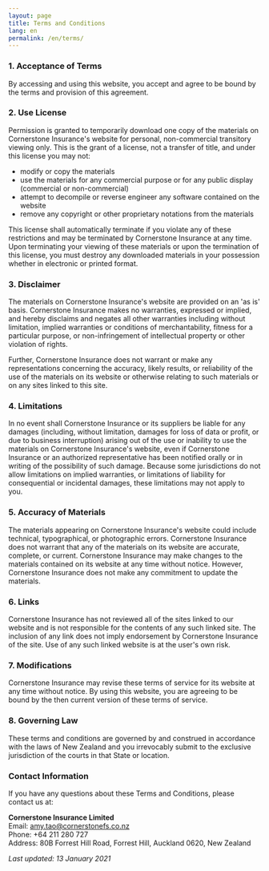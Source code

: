 ```yaml
---
layout: page
title: Terms and Conditions
lang: en
permalink: /en/terms/
---
```


### 1. Acceptance of Terms

By accessing and using this website, you accept and agree to be bound by the terms and provision of this agreement.

### 2. Use License

Permission is granted to temporarily download one copy of the materials on Cornerstone Insurance's website for personal, non-commercial transitory viewing only. This is the grant of a license, not a transfer of title, and under this license you may not:

- modify or copy the materials
- use the materials for any commercial purpose or for any public display (commercial or non-commercial)
- attempt to decompile or reverse engineer any software contained on the website
- remove any copyright or other proprietary notations from the materials

This license shall automatically terminate if you violate any of these restrictions and may be terminated by Cornerstone Insurance at any time. Upon terminating your viewing of these materials or upon the termination of this license, you must destroy any downloaded materials in your possession whether in electronic or printed format.

### 3. Disclaimer

The materials on Cornerstone Insurance's website are provided on an 'as is' basis. Cornerstone Insurance makes no warranties, expressed or implied, and hereby disclaims and negates all other warranties including without limitation, implied warranties or conditions of merchantability, fitness for a particular purpose, or non-infringement of intellectual property or other violation of rights.

Further, Cornerstone Insurance does not warrant or make any representations concerning the accuracy, likely results, or reliability of the use of the materials on its website or otherwise relating to such materials or on any sites linked to this site.

### 4. Limitations

In no event shall Cornerstone Insurance or its suppliers be liable for any damages (including, without limitation, damages for loss of data or profit, or due to business interruption) arising out of the use or inability to use the materials on Cornerstone Insurance's website, even if Cornerstone Insurance or an authorized representative has been notified orally or in writing of the possibility of such damage. Because some jurisdictions do not allow limitations on implied warranties, or limitations of liability for consequential or incidental damages, these limitations may not apply to you.

### 5. Accuracy of Materials

The materials appearing on Cornerstone Insurance's website could include technical, typographical, or photographic errors. Cornerstone Insurance does not warrant that any of the materials on its website are accurate, complete, or current. Cornerstone Insurance may make changes to the materials contained on its website at any time without notice. However, Cornerstone Insurance does not make any commitment to update the materials.

### 6. Links

Cornerstone Insurance has not reviewed all of the sites linked to our website and is not responsible for the contents of any such linked site. The inclusion of any link does not imply endorsement by Cornerstone Insurance of the site. Use of any such linked website is at the user's own risk.

### 7. Modifications

Cornerstone Insurance may revise these terms of service for its website at any time without notice. By using this website, you are agreeing to be bound by the then current version of these terms of service.

### 8. Governing Law

These terms and conditions are governed by and construed in accordance with the laws of New Zealand and you irrevocably submit to the exclusive jurisdiction of the courts in that State or location.

### Contact Information

If you have any questions about these Terms and Conditions, please contact us at:

**Cornerstone Insurance Limited**  
Email: amy.tao@cornerstonefs.co.nz  
Phone: +64 211 280 727  
Address: 80B Forrest Hill Road, Forrest Hill, Auckland 0620, New Zealand

*Last updated: 13 January 2021*
